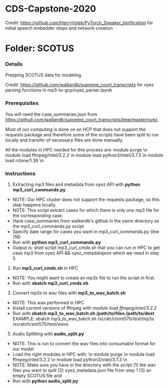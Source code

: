 # CDS-Capstone-2020

Credit: https://github.com/HarryVolek/PyTorch_Speaker_Verification for initial speech embedder steps and network creation

# Folder: SCOTUS

### Details
Prepping SCOTUS data for modeling. 

Credit: https://github.com/walkerdb/supreme_court_transcripts for oyez parsing functions in mp3-to-gcp/oyez_parser.ipynb

### Prerequisites 
You will need the case_summaries.json from https://github.com/walkerdb/supreme_court_transcripts/tree/master/oyez.

Most of our computing is done on an HCP that does not support the requests package and therefore some of the scripts have been split to run locally and transfer of necessary files are done manually. 

All the modules in HPC needed for this process are:
module purge \n
module load ffmpeg/intel/3.2.2 \n
module load python3/intel/3.7.3 \n
module load rclone/1.38 \n

### Instructions
1. Extracting mp3 files and metadata from oyez API with **python mp3_curl_commands.py**
- NOTE: Our HPC cluster does not support the requests package, so this step happens locally. 
- NOTE: This script extract cases for which there is only *one* mp3 file for the corresponding case. 
- Have case_summaries from walkerdb's github in the same directory as the mp3_curl_commands.py script
- Specify date range for cases you want in mp3_curl_commands.py (line 116)
- Run with **python mp3_curl_commands.py**
- Output is: shell script mp3_curl_cmds.sh that you can run in HPC to get case mp3 from oyez API && oyez_metadatajson which we need in step 5. 

2. Run **mp3_curl_cmds.sh** in HPC 
- NOTE: You might want to create an mp3s file to run the script in first. 
- Run with **sbatch mp3_curl_cmds.sh**

3. Convert mp3s to wav files with **mp3_to_wav_batch.sh**
- NOTE: This was performed in HPC 
- Install current versions of ffmpeg with *module load ffmpeg/intel/3.2.2* 
- Run with **sbatch mp3_to_wav_batch.sh /path/to/files /path/to/dest** EXAMPLE: sbatch mp3_to_wav_batch.sh /scratch/smt570/test/mp3s /scratch/smt570/test/wavs

5. Audio Splitting with **audio_split.py**
- NOTE: This is run to convert the wav files into consumable format for our model
- Load the right modules in HPC with: \n
module purge \n
module load ffmpeg/intel/3.2.2 \n
module load python3/intel/3.7.3 \n
- NOTE: Make sure you have in the directory with the script (1) the wav files you want to split (2) oyez_metadata.json file from step 1 (3) an empty SCOTUS file and 
- Run with **python audio_split.py**






